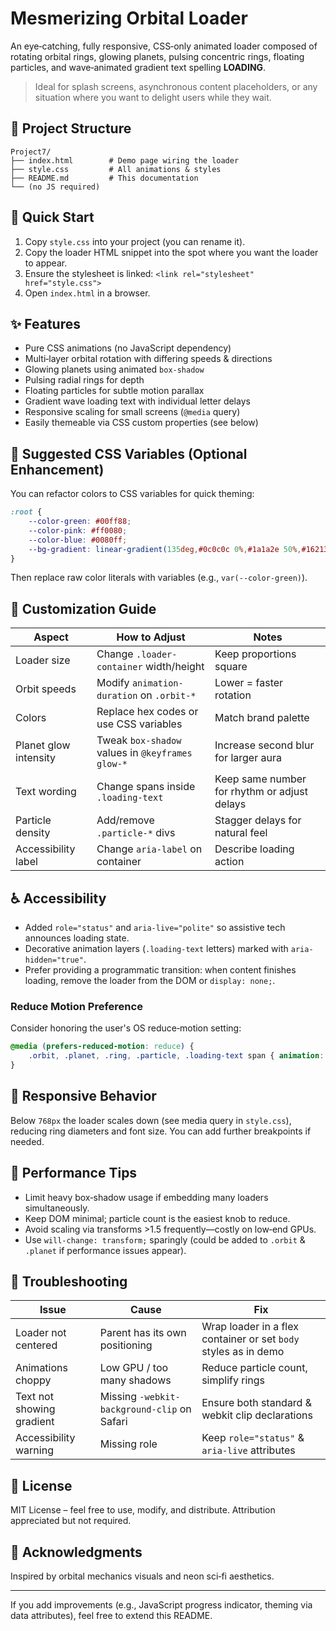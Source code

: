 # Mesmerizing Orbital Loader

An eye‑catching, fully responsive, CSS‑only animated loader composed of rotating orbital rings, glowing planets, pulsing concentric rings, floating particles, and wave‑animated gradient text spelling **LOADING**.

> Ideal for splash screens, asynchronous content placeholders, or any situation where you want to delight users while they wait.

## 📁 Project Structure

```
Project7/
├── index.html        # Demo page wiring the loader
├── style.css         # All animations & styles
├── README.md         # This documentation
└── (no JS required)
```

## 🚀 Quick Start

1. Copy `style.css` into your project (you can rename it).  
2. Copy the loader HTML snippet into the spot where you want the loader to appear.  
3. Ensure the stylesheet is linked: `<link rel="stylesheet" href="style.css">`  
4. Open `index.html` in a browser.


## ✨ Features

- Pure CSS animations (no JavaScript dependency)
- Multi‑layer orbital rotation with differing speeds & directions
- Glowing planets using animated `box-shadow`
- Pulsing radial rings for depth
- Floating particles for subtle motion parallax
- Gradient wave loading text with individual letter delays
- Responsive scaling for small screens (`@media` query)
- Easily themeable via CSS custom properties (see below)

## 🧪 Suggested CSS Variables (Optional Enhancement)

You can refactor colors to CSS variables for quick theming:
```css
:root {
	--color-green: #00ff88;
	--color-pink: #ff0080;
	--color-blue: #0080ff;
	--bg-gradient: linear-gradient(135deg,#0c0c0c 0%,#1a1a2e 50%,#16213e 100%);
}
```
Then replace raw color literals with variables (e.g., `var(--color-green)`).

## 🎨 Customization Guide

| Aspect | How to Adjust | Notes |
|--------|---------------|-------|
| Loader size | Change `.loader-container` width/height | Keep proportions square |
| Orbit speeds | Modify `animation-duration` on `.orbit-*` | Lower = faster rotation |
| Colors | Replace hex codes or use CSS variables | Match brand palette |
| Planet glow intensity | Tweak `box-shadow` values in `@keyframes glow-*` | Increase second blur for larger aura |
| Text wording | Change spans inside `.loading-text` | Keep same number for rhythm or adjust delays |
| Particle density | Add/remove `.particle-*` divs | Stagger delays for natural feel |
| Accessibility label | Change `aria-label` on container | Describe loading action |

## ♿ Accessibility

- Added `role="status"` and `aria-live="polite"` so assistive tech announces loading state.
- Decorative animation layers (`.loading-text` letters) marked with `aria-hidden="true"`.
- Prefer providing a programmatic transition: when content finishes loading, remove the loader from the DOM or `display: none;`.

### Reduce Motion Preference
Consider honoring the user's OS reduce‑motion setting:
```css
@media (prefers-reduced-motion: reduce) {
	.orbit, .planet, .ring, .particle, .loading-text span { animation: none !important; }
}
```

## 📱 Responsive Behavior

Below `768px` the loader scales down (see media query in `style.css`), reducing ring diameters and font size. You can add further breakpoints if needed.



## 🔧 Performance Tips

- Limit heavy box‑shadow usage if embedding many loaders simultaneously.
- Keep DOM minimal; particle count is the easiest knob to reduce.
- Avoid scaling via transforms >1.5 frequently—costly on low‑end GPUs.
- Use `will-change: transform;` sparingly (could be added to `.orbit` & `.planet` if performance issues appear).

## 🐞 Troubleshooting

| Issue | Cause | Fix |
|-------|-------|-----|
| Loader not centered | Parent has its own positioning | Wrap loader in a flex container or set `body` styles as in demo |
| Animations choppy | Low GPU / too many shadows | Reduce particle count, simplify rings |
| Text not showing gradient | Missing `-webkit-background-clip` on Safari | Ensure both standard & webkit clip declarations |
| Accessibility warning | Missing role | Keep `role="status"` & `aria-live` attributes |

## 📄 License

MIT License – feel free to use, modify, and distribute. Attribution appreciated but not required.

## 🙌 Acknowledgments

Inspired by orbital mechanics visuals and neon sci‑fi aesthetics.

---
If you add improvements (e.g., JavaScript progress indicator, theming via data attributes), feel free to extend this README.

